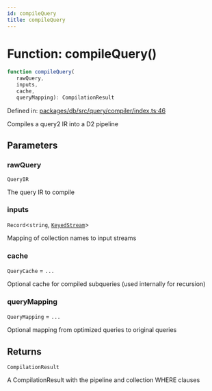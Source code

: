 ```yaml
---
id: compileQuery
title: compileQuery
---
```


<!-- DO NOT EDIT: this page is autogenerated from the type comments -->

# Function: compileQuery()

```ts
function compileQuery(
   rawQuery, 
   inputs, 
   cache, 
   queryMapping): CompilationResult
```

Defined in: [packages/db/src/query/compiler/index.ts:46](https://github.com/TanStack/db/blob/main/packages/db/src/query/compiler/index.ts#L46)

Compiles a query2 IR into a D2 pipeline

## Parameters

### rawQuery

`QueryIR`

The query IR to compile

### inputs

`Record`\<`string`, [`KeyedStream`](../../type-aliases/keyedstream.md)\>

Mapping of collection names to input streams

### cache

`QueryCache` = `...`

Optional cache for compiled subqueries (used internally for recursion)

### queryMapping

`QueryMapping` = `...`

Optional mapping from optimized queries to original queries

## Returns

`CompilationResult`

A CompilationResult with the pipeline and collection WHERE clauses
